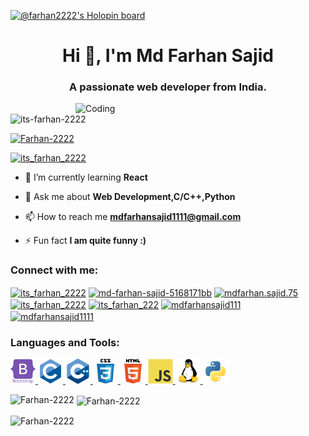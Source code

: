 [![@farhan2222's Holopin board](https://holopin.me/farhan2222)](https://holopin.io/@farhan2222)


<h1 align="center">Hi 👋, I'm Md Farhan Sajid</h1>
<h3 align="center">A passionate web developer from India.</h3>
<img align="right" alt="Coding" width="400" src="https://cdn.dribbble.com/users/1162077/screenshots/3848914/programmer.gif">


<p align="left"> <img src="https://komarev.com/ghpvc/?username=its-farhan-2222&label=Profile%20views&color=0e75b6&style=flat" alt="its-farhan-2222" /> </p>

<p align="left"> <a href="https://github.com/ryo-ma/github-profile-trophy"><img src="https://github-profile-trophy.vercel.app/?username=Farhan-2222" alt="Farhan-2222" /></a> </p>

<p align="left"> <a href="https://twitter.com/its_farhan_2222" target="blank"><img src="https://img.shields.io/twitter/follow/its_farhan_2222?logo=twitter&style=for-the-badge" alt="its_farhan_2222" /></a> </p>

- 🌱 I’m currently learning **React**

- 💬 Ask me about **Web Development,C/C++,Python**

- 📫 How to reach me **mdfarhansajid1111@gmail.com**

- ⚡ Fun fact **I am quite funny :)**


<h3 align="left">Connect with me:</h3>
<p align="left">
<a href="https://twitter.com/its_farhan_2222" target="blank"><img align="center" src="https://raw.githubusercontent.com/rahuldkjain/github-profile-readme-generator/master/src/images/icons/Social/twitter.svg" alt="its_farhan_2222" height="30" width="40" /></a>
<a href="https://linkedin.com/in/md-farhan-sajid-5168171bb" target="blank"><img align="center" src="https://raw.githubusercontent.com/rahuldkjain/github-profile-readme-generator/master/src/images/icons/Social/linked-in-alt.svg" alt="md-farhan-sajid-5168171bb" height="30" width="40" /></a>
<a href="https://fb.com/mdfarhan.sajid.75" target="blank"><img align="center" src="https://raw.githubusercontent.com/rahuldkjain/github-profile-readme-generator/master/src/images/icons/Social/facebook.svg" alt="mdfarhan.sajid.75" height="30" width="40" /></a>
<a href="https://instagram.com/its_farhan_2222" target="blank"><img align="center" src="https://raw.githubusercontent.com/rahuldkjain/github-profile-readme-generator/master/src/images/icons/Social/instagram.svg" alt="its_farhan_2222" height="30" width="40" /></a>
<a href="https://www.codechef.com/users/its_farhan_222" target="blank"><img align="center" src="https://cdn.jsdelivr.net/npm/simple-icons@3.1.0/icons/codechef.svg" alt="its_farhan_222" height="30" width="40" /></a>
<a href="https://www.hackerrank.com/mdfarhansajid111" target="blank"><img align="center" src="https://raw.githubusercontent.com/rahuldkjain/github-profile-readme-generator/master/src/images/icons/Social/hackerrank.svg" alt="mdfarhansajid111" height="30" width="40" /></a>
<a href="https://auth.geeksforgeeks.org/user/mdfarhansajid1111" target="blank"><img align="center" src="https://raw.githubusercontent.com/rahuldkjain/github-profile-readme-generator/master/src/images/icons/Social/geeks-for-geeks.svg" alt="mdfarhansajid1111" height="30" width="40" /></a>
</p>

<h3 align="left">Languages and Tools:</h3>
<p align="left"> <a href="https://getbootstrap.com" target="_blank" rel="noreferrer"> <img src="https://raw.githubusercontent.com/devicons/devicon/master/icons/bootstrap/bootstrap-plain-wordmark.svg" alt="bootstrap" width="40" height="40"/> </a> <a href="https://www.cprogramming.com/" target="_blank" rel="noreferrer"> <img src="https://raw.githubusercontent.com/devicons/devicon/master/icons/c/c-original.svg" alt="c" width="40" height="40"/> </a> <a href="https://www.w3schools.com/cpp/" target="_blank" rel="noreferrer"> <img src="https://raw.githubusercontent.com/devicons/devicon/master/icons/cplusplus/cplusplus-original.svg" alt="cplusplus" width="40" height="40"/> </a> <a href="https://www.w3schools.com/css/" target="_blank" rel="noreferrer"> <img src="https://raw.githubusercontent.com/devicons/devicon/master/icons/css3/css3-original-wordmark.svg" alt="css3" width="40" height="40"/> </a> <a href="https://www.w3.org/html/" target="_blank" rel="noreferrer"> <img src="https://raw.githubusercontent.com/devicons/devicon/master/icons/html5/html5-original-wordmark.svg" alt="html5" width="40" height="40"/> </a> <a href="https://developer.mozilla.org/en-US/docs/Web/JavaScript" target="_blank" rel="noreferrer"> <img src="https://raw.githubusercontent.com/devicons/devicon/master/icons/javascript/javascript-original.svg" alt="javascript" width="40" height="40"/> </a> <a href="https://www.linux.org/" target="_blank" rel="noreferrer"> <img src="https://raw.githubusercontent.com/devicons/devicon/master/icons/linux/linux-original.svg" alt="linux" width="40" height="40"/> </a> <a href="https://www.python.org" target="_blank" rel="noreferrer"> <img src="https://raw.githubusercontent.com/devicons/devicon/master/icons/python/python-original.svg" alt="python" width="40" height="40"/> </a> </p>

<p><img align="left" src="https://github-readme-stats.vercel.app/api/top-langs?username=Farhan-2222&show_icons=true&locale=en&layout=compact" alt="Farhan-2222" /></p>

<p>&nbsp;<img align="center" src="https://github-readme-stats.vercel.app/api?username=Farhan-2222&show_icons=true&locale=en" alt="Farhan-2222" /></p>

<p><img align="center" src="https://github-readme-streak-stats.herokuapp.com/?user=Farhan-2222&" alt="Farhan-2222" /></p>
